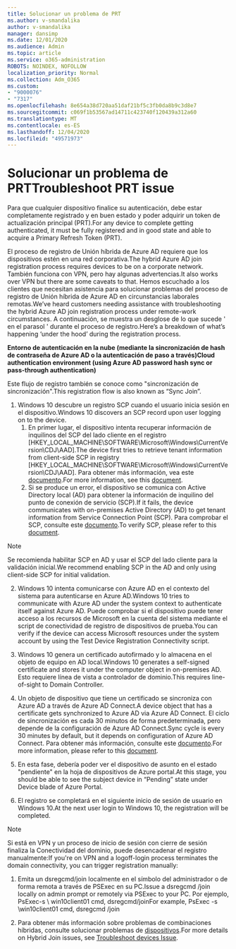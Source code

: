 ```yaml
---
title: Solucionar un problema de PRT
ms.author: v-smandalika
author: v-smandalika
manager: dansimp
ms.date: 12/01/2020
ms.audience: Admin
ms.topic: article
ms.service: o365-administration
ROBOTS: NOINDEX, NOFOLLOW
localization_priority: Normal
ms.collection: Adm_O365
ms.custom:
- "9000076"
- "7317"
ms.openlocfilehash: 8e654a38d720aa51daf21bf5c3fb0da8b9c3d8e7
ms.sourcegitcommit: c069f1b53567ad14711c423740f120439a312a60
ms.translationtype: MT
ms.contentlocale: es-ES
ms.lasthandoff: 12/04/2020
ms.locfileid: "49571973"
---
```

# <a name="troubleshoot-prt-issue"></a><span data-ttu-id="89916-102">Solucionar un problema de PRT</span><span class="sxs-lookup"><span data-stu-id="89916-102">Troubleshoot PRT issue</span></span>

<span data-ttu-id="89916-103">Para que cualquier dispositivo finalice su autenticación, debe estar completamente registrado y en buen estado y poder adquirir un token de actualización principal (PRT).</span><span class="sxs-lookup"><span data-stu-id="89916-103">For any device to complete getting authenticated, it must be fully registered and in good state and able to acquire a Primary Refresh Token (PRT).</span></span>

<span data-ttu-id="89916-104">El proceso de registro de Unión híbrida de Azure AD requiere que los dispositivos estén en una red corporativa.</span><span class="sxs-lookup"><span data-stu-id="89916-104">The hybrid Azure AD join registration process requires devices to be on a corporate network.</span></span> <span data-ttu-id="89916-105">También funciona con VPN, pero hay algunas advertencias.</span><span class="sxs-lookup"><span data-stu-id="89916-105">It also works over VPN but there are some caveats to that.</span></span> <span data-ttu-id="89916-106">Hemos escuchado a los clientes que necesitan asistencia para solucionar problemas del proceso de registro de Unión híbrida de Azure AD en circunstancias laborales remotas.</span><span class="sxs-lookup"><span data-stu-id="89916-106">We’ve heard customers needing assistance with troubleshooting the hybrid Azure AD join registration process under remote-work circumstances.</span></span> <span data-ttu-id="89916-107">A continuación, se muestra un desglose de lo que sucede ' en el parasol ' durante el proceso de registro.</span><span class="sxs-lookup"><span data-stu-id="89916-107">Here’s a breakdown of what’s happening ‘under the hood’ during the registration process.</span></span>

<span data-ttu-id="89916-108">**Entorno de autenticación en la nube (mediante la sincronización de hash de contraseña de Azure AD o la autenticación de paso a través)**</span><span class="sxs-lookup"><span data-stu-id="89916-108">**Cloud authentication environment (using Azure AD password hash sync or pass-through authentication)**</span></span>

<span data-ttu-id="89916-109">Este flujo de registro también se conoce como "sincronización de sincronización".</span><span class="sxs-lookup"><span data-stu-id="89916-109">This registration flow is also known as “Sync Join”.</span></span>

1. <span data-ttu-id="89916-110">Windows 10 descubre un registro SCP cuando el usuario inicia sesión en el dispositivo.</span><span class="sxs-lookup"><span data-stu-id="89916-110">Windows 10 discovers an SCP record upon user logging on to the device.</span></span>
    1. <span data-ttu-id="89916-111">En primer lugar, el dispositivo intenta recuperar información de inquilinos del SCP del lado cliente en el registro [HKEY_LOCAL_MACHINE\SOFTWARE\Microsoft\Windows\CurrentVersion\CDJ\AAD].</span><span class="sxs-lookup"><span data-stu-id="89916-111">The device first tries to retrieve tenant information from client-side SCP in registry [HKEY_LOCAL_MACHINE\SOFTWARE\Microsoft\Windows\CurrentVersion\CDJ\AAD].</span></span> <span data-ttu-id="89916-112">Para obtener más información, vea este [documento](https://docs.microsoft.com/azure/active-directory/devices/hybrid-azuread-join-control).</span><span class="sxs-lookup"><span data-stu-id="89916-112">For more information, see this [document](https://docs.microsoft.com/azure/active-directory/devices/hybrid-azuread-join-control).</span></span>
    2. <span data-ttu-id="89916-113">Si se produce un error, el dispositivo se comunica con Active Directory local (AD) para obtener la información de inquilino del punto de conexión de servicio (SCP).</span><span class="sxs-lookup"><span data-stu-id="89916-113">If it fails, the device communicates with on-premises Active Directory (AD) to get tenant information from Service Connection Point (SCP).</span></span> <span data-ttu-id="89916-114">Para comprobar el SCP, consulte este [documento](https://docs.microsoft.com/azure/active-directory/devices/hybrid-azuread-join-manual#configure-a-service-connection-point).</span><span class="sxs-lookup"><span data-stu-id="89916-114">To verify SCP, please refer to this [document](https://docs.microsoft.com/azure/active-directory/devices/hybrid-azuread-join-manual#configure-a-service-connection-point).</span></span> 

> [!NOTE]
> <span data-ttu-id="89916-115">Se recomienda habilitar SCP en AD y usar el SCP del lado cliente para la validación inicial.</span><span class="sxs-lookup"><span data-stu-id="89916-115">We recommend enabling SCP in the AD and only using client-side SCP for initial validation.</span></span>

2. <span data-ttu-id="89916-116">Windows 10 intenta comunicarse con Azure AD en el contexto del sistema para autenticarse en Azure AD.</span><span class="sxs-lookup"><span data-stu-id="89916-116">Windows 10 tries to communicate with Azure AD under the system context to authenticate itself against Azure AD.</span></span> <span data-ttu-id="89916-117">Puede comprobar si el dispositivo puede tener acceso a los recursos de Microsoft en la cuenta del sistema mediante el script de conectividad de registro de dispositivos de prueba.</span><span class="sxs-lookup"><span data-stu-id="89916-117">You can verify if the device can access Microsoft resources under the system account by using the Test Device Registration Connectivity script.</span></span>

3. <span data-ttu-id="89916-118">Windows 10 genera un certificado autofirmado y lo almacena en el objeto de equipo en AD local.</span><span class="sxs-lookup"><span data-stu-id="89916-118">Windows 10 generates a self-signed certificate and stores it under the computer object in on-premises AD.</span></span> <span data-ttu-id="89916-119">Esto requiere línea de vista a controlador de dominio.</span><span class="sxs-lookup"><span data-stu-id="89916-119">This requires line-of-sight to Domain Controller.</span></span>

4. <span data-ttu-id="89916-120">Un objeto de dispositivo que tiene un certificado se sincroniza con Azure AD a través de Azure AD Connect.</span><span class="sxs-lookup"><span data-stu-id="89916-120">A device object that has a certificate gets synchronized to Azure AD via Azure AD Connect.</span></span> <span data-ttu-id="89916-121">El ciclo de sincronización es cada 30 minutos de forma predeterminada, pero depende de la configuración de Azure AD Connect.</span><span class="sxs-lookup"><span data-stu-id="89916-121">Sync cycle is every 30 minutes by default, but it depends on configuration of Azure AD Connect.</span></span> <span data-ttu-id="89916-122">Para obtener más información, consulte este [documento](https://docs.microsoft.com/azure/active-directory/hybrid/how-to-connect-sync-configure-filtering#organizational-unitbased-filtering).</span><span class="sxs-lookup"><span data-stu-id="89916-122">For more information, please refer to this [document](https://docs.microsoft.com/azure/active-directory/hybrid/how-to-connect-sync-configure-filtering#organizational-unitbased-filtering).</span></span>

5. <span data-ttu-id="89916-123">En esta fase, debería poder ver el dispositivo de asunto en el estado "pendiente" en la hoja de dispositivos de Azure portal.</span><span class="sxs-lookup"><span data-stu-id="89916-123">At this stage, you should be able to see the subject device in “Pending” state under Device blade of Azure Portal.</span></span>

6. <span data-ttu-id="89916-124">El registro se completará en el siguiente inicio de sesión de usuario en Windows 10.</span><span class="sxs-lookup"><span data-stu-id="89916-124">At the next user login to Windows 10, the registration will be completed.</span></span> 

> [!NOTE]
> <span data-ttu-id="89916-125">Si está en VPN y un proceso de inicio de sesión con cierre de sesión finaliza la Conectividad del dominio, puede desencadenar el registro manualmente:</span><span class="sxs-lookup"><span data-stu-id="89916-125">If you're on VPN and a logoff-login process terminates the domain connectivity, you can trigger registration manually:</span></span>
 1. <span data-ttu-id="89916-126">Emita un dsregcmd/join localmente en el símbolo del administrador o de forma remota a través de PSExec en su PC.</span><span class="sxs-lookup"><span data-stu-id="89916-126">Issue a dsregcmd /join locally on admin prompt or remotely via PSExec to your PC.</span></span> <span data-ttu-id="89916-127">Por ejemplo, PsExec-s \\ win10client01 cmd, dsregcmd/join</span><span class="sxs-lookup"><span data-stu-id="89916-127">For example, PsExec -s \\win10client01 cmd, dsregcmd /join</span></span>

 2. <span data-ttu-id="89916-128">Para obtener más información sobre problemas de combinaciones híbridas, consulte solucionar problemas de [dispositivos](https://techcommunity.microsoft.com/t5/azure-active-directory-identity/azure-ad-mailbag-frequent-questions-about-using-device-based/ba-p/1257344).</span><span class="sxs-lookup"><span data-stu-id="89916-128">For more details on Hybrid Join issues, see [Troubleshoot devices Issue](https://techcommunity.microsoft.com/t5/azure-active-directory-identity/azure-ad-mailbag-frequent-questions-about-using-device-based/ba-p/1257344).</span></span>
